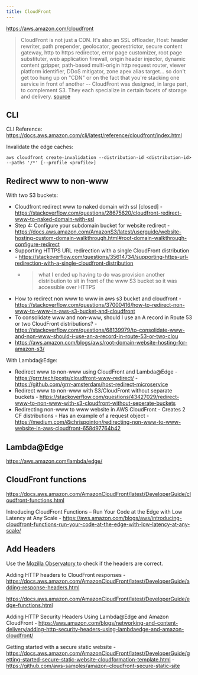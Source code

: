```yaml
---
title: CloudFront
---
```


https://aws.amazon.com/cloudfront

> CloudFront is not just a CDN. It's also an SSL offloader, Host: header rewriter, path prepender, geolocator, georestrictor, secure content gateway, http to https redirector, error page customizer, root page substituter, web application firewall, origin header injector, dynamic content gzipper, path-based multi-origin http request router, viewer platform identifier, DDoS mitigator, zone apex alias target... so don't get too hung up on "CDN" or on the fact that you're stacking one service in front of another -- CloudFront was designed, in large part, to complement S3. They each specialize in certain facets of storage and delivery. [source](https://stackoverflow.com/questions/35614734/supporting-https-url-redirection-with-a-single-cloudfront-distribution)

## CLI

CLI Reference: https://docs.aws.amazon.com/cli/latest/reference/cloudfront/index.html

Invalidate the edge caches:

`aws cloudfront create-invalidation --distribution-id <distribution-id> --paths '/*' [--profile <profile>]`

## Redirect www to non-www

With two S3 buckets:

- Cloudfront redirect www to naked domain with ssl [closed] - https://stackoverflow.com/questions/28675620/cloudfront-redirect-www-to-naked-domain-with-ssl
- Step 4: Configure your subdomain bucket for website redirect - https://docs.aws.amazon.com/AmazonS3/latest/userguide/website-hosting-custom-domain-walkthrough.html#root-domain-walkthrough-configure-redirect
- Supporting HTTPS URL redirection with a single CloudFront distribution - https://stackoverflow.com/questions/35614734/supporting-https-url-redirection-with-a-single-cloudfront-distribution
  - > what I ended up having to do was provision another distribution to sit in front of the www S3 bucket so it was accessible over HTTPS
- How to redirect non www to www in aws s3 bucket and cloudfront - https://stackoverflow.com/questions/37000416/how-to-redirect-non-www-to-www-in-aws-s3-bucket-and-cloudfront
- To consolidate www and non-www, should I use an A record in Route 53 or two CloudFront distributions? - https://stackoverflow.com/questions/68139979/to-consolidate-www-and-non-www-should-i-use-an-a-record-in-route-53-or-two-clou
- https://aws.amazon.com/blogs/aws/root-domain-website-hosting-for-amazon-s3/

With Lambda@Edge:

- Redirect www to non-www using CloudFront and Lambda@Edge - https://grrr.tech/posts/cloudfront-www-redirect/ - https://github.com/grrr-amsterdam/host-redirect-microservice
- Redirect www to non-www with S3/CloudFront without separate buckets - https://stackoverflow.com/questions/43427029/redirect-www-to-non-www-with-s3-cloudfront-without-seperate-buckets
- Redirecting non-www to www website in AWS CloudFront - Creates 2 CF distributions - Has an example of a request object - https://medium.com/@chrispointon/redirecting-non-www-to-www-website-in-aws-cloudfront-658d97764b42

## Lambda@Edge

https://aws.amazon.com/lambda/edge/

## CloudFront functions

https://docs.aws.amazon.com/AmazonCloudFront/latest/DeveloperGuide/cloudfront-functions.html

Introducing CloudFront Functions – Run Your Code at the Edge with Low Latency at Any Scale - https://aws.amazon.com/blogs/aws/introducing-cloudfront-functions-run-your-code-at-the-edge-with-low-latency-at-any-scale/

## Add Headers

Use the [Mozilla Observatory ](https://observatory.mozilla.org/) to check if the headers are correct.

Adding HTTP headers to CloudFront responses - https://docs.aws.amazon.com/AmazonCloudFront/latest/DeveloperGuide/adding-response-headers.html

https://docs.aws.amazon.com/AmazonCloudFront/latest/DeveloperGuide/edge-functions.html

Adding HTTP Security Headers Using Lambda@Edge and Amazon CloudFront - https://aws.amazon.com/blogs/networking-and-content-delivery/adding-http-security-headers-using-lambdaedge-and-amazon-cloudfront/

Getting started with a secure static website - https://docs.aws.amazon.com/AmazonCloudFront/latest/DeveloperGuide/getting-started-secure-static-website-cloudformation-template.html - https://github.com/aws-samples/amazon-cloudfront-secure-static-site
